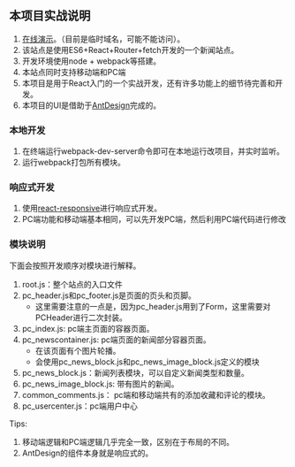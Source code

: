 ## 本项目实战说明
1. [在线演示](http://qxu1590340356.my3w.com/react-primary-web/#/?_k=jxjy7a)。（目前是临时域名，可能不能访问）。
1. 该站点是使用ES6+React+Router+fetch开发的一个新闻站点。
2. 开发环境使用node + webpack等搭建。
3. 本站点同时支持移动端和PC端
4. 本项目是用于React入门的一个实战开发，还有许多功能上的细节待完善和开发。
5. 本项目的UI是借助于[AntDesign](https://ant.design/index-cn)完成的。

### 本地开发
1. 在终端运行webpack-dev-server命令即可在本地运行改项目，并实时监听。
2. 运行webpack打包所有模块。

### 响应式开发
1. 使用[react-responsive](https://github.com/contra/react-responsive)进行响应式开发。
2. PC端功能和移动端基本相同，可以先开发PC端，然后利用PC端代码进行修改

### 模块说明
下面会按照开发顺序对模块进行解释。
1. root.js：整个站点的入口文件
2. pc_header.js和pc_footer.js是页面的页头和页脚。
	* 这里需要注意的一点是，因为pc_header.js用到了Form，这里需要对PCHeader进行二次封装。
3. pc_index.js: pc端主页面的容器页面。
4. pc_newscontainer.js: pc端页面的新闻部分容器页面。
	* 在该页面有个图片轮播。
	* 会使用pc_news_block.js和pc_news_image_block.js定义的模块
5. pc_news_block.js：新闻列表模块，可以自定义新闻类型和数量。
6. pc_news_image_block.js: 带有图片的新闻。
7. common_comments.js： pc端和移动端共有的添加收藏和评论的模块。
7. pc_usercenter.js：pc端用户中心

Tips:
1. 移动端逻辑和PC端逻辑几乎完全一致，区别在于布局的不同。
2. AntDesign的组件本身就是响应式的。
